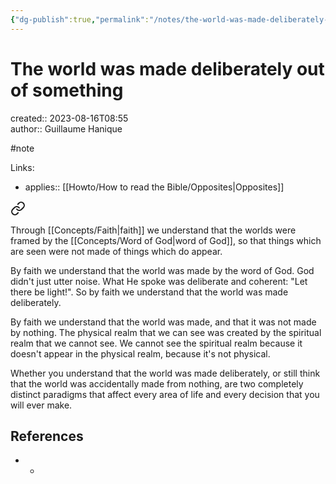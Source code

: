 ```yaml
---
{"dg-publish":true,"permalink":"/notes/the-world-was-made-deliberately-out-of-something/"}
---
```



# The world was made deliberately out of something

created:: 2023-08-16T08:55  
author:: Guillaume Hanique

#note

Links:

- applies:: [[Howto/How to read the Bible/Opposites\|Opposites]]


<div class="transclusion internal-embed is-loaded"><a class="markdown-embed-link" href="/scripture/kjv/hebrews-kjv/hebrews-11-kjv/hebrews-11-3-kjv/" aria-label="Open link"><svg xmlns="http://www.w3.org/2000/svg" width="24" height="24" viewBox="0 0 24 24" fill="none" stroke="currentColor" stroke-width="2" stroke-linecap="round" stroke-linejoin="round" class="svg-icon lucide-link"><path d="M10 13a5 5 0 0 0 7.54.54l3-3a5 5 0 0 0-7.07-7.07l-1.72 1.71"></path><path d="M14 11a5 5 0 0 0-7.54-.54l-3 3a5 5 0 0 0 7.07 7.07l1.71-1.71"></path></svg></a><div class="markdown-embed">



Through [[Concepts/Faith\|faith]] we understand that the worlds were framed by the [[Concepts/Word of God\|word of God]], so that things which are seen were not made of things which do appear.


</div></div>


By faith we understand that the world was made by the word of God. God didn't just utter noise. What He spoke was deliberate and coherent: "Let there be light!". So by faith we understand that the world was made deliberately.

By faith we understand that the world was made, and that it was not made by nothing. The physical realm that we can see was created by the spiritual realm that we cannot see. We cannot see the spiritual realm because it doesn't appear in the physical realm, because it's not physical.

Whether you understand that the world was made deliberately, or still think that the world was accidentally made from nothing, are two completely distinct paradigms that affect every area of life and every decision that you will ever make.

## References

- -
